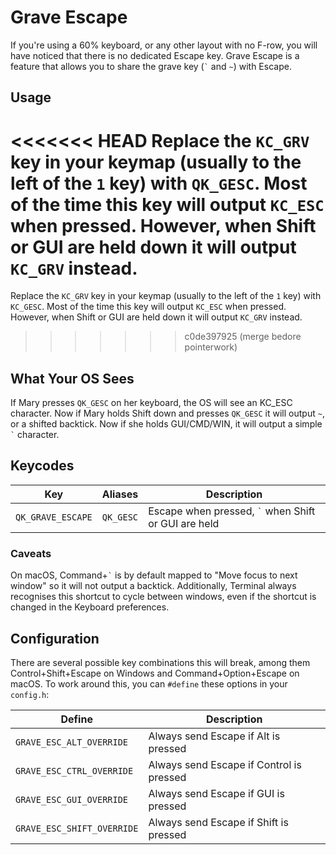 # Grave Escape

If you're using a 60% keyboard, or any other layout with no F-row, you will have noticed that there is no dedicated Escape key. Grave Escape is a feature that allows you to share the grave key (<code>&#96;</code> and `~`) with Escape.

## Usage

<<<<<<< HEAD
Replace the `KC_GRV` key in your keymap (usually to the left of the `1` key) with `QK_GESC`. Most of the time this key will output `KC_ESC` when pressed. However, when Shift or GUI are held down it will output `KC_GRV` instead.
=======
Replace the `KC_GRV` key in your keymap (usually to the left of the `1` key) with `KC_GESC`. Most of the time this key will output `KC_ESC` when pressed. However, when Shift or GUI are held down it will output `KC_GRV` instead.
>>>>>>> c0de397925 (merge bedore pointerwork)

## What Your OS Sees

If Mary presses `QK_GESC` on her keyboard, the OS will see an KC_ESC character. Now if Mary holds Shift down and presses `QK_GESC` it will output `~`, or a shifted backtick. Now if she holds GUI/CMD/WIN, it will output a simple <code>&#96;</code> character.

## Keycodes

|Key              |Aliases  |Description                                                       |
|-----------------|---------|------------------------------------------------------------------|
|`QK_GRAVE_ESCAPE`|`QK_GESC`|Escape when pressed, <code>&#96;</code> when Shift or GUI are held|

### Caveats

On macOS, Command+<code>&#96;</code> is by default mapped to "Move focus to next window" so it will not output a backtick. Additionally, Terminal always recognises this shortcut to cycle between windows, even if the shortcut is changed in the Keyboard preferences.

## Configuration

There are several possible key combinations this will break, among them Control+Shift+Escape on Windows and Command+Option+Escape on macOS. To work around this, you can `#define` these options in your `config.h`:

|Define                    |Description                              |
|--------------------------|-----------------------------------------|
|`GRAVE_ESC_ALT_OVERRIDE`  |Always send Escape if Alt is pressed     |
|`GRAVE_ESC_CTRL_OVERRIDE` |Always send Escape if Control is pressed |
|`GRAVE_ESC_GUI_OVERRIDE`  |Always send Escape if GUI is pressed     |
|`GRAVE_ESC_SHIFT_OVERRIDE`|Always send Escape if Shift is pressed   |
